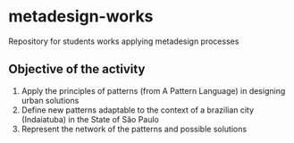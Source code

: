 # metadesign-works
Repository for students works applying metadesign processes

## Objective of the activity

1. Apply the principles of patterns (from A Pattern Language) in designing urban solutions
2. Define new patterns adaptable to the context of a brazilian city (Indaiatuba) in the State of São Paulo
3. Represent the network of the patterns and possible solutions




